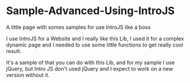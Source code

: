 Sample-Advanced-Using-IntroJS
=============================

A little page with somes samples for use IntroJS like a boss

I use IntroJS for a Website and I really like this Lib, I used it for a complex dynamic page 
and I needed to use some little functions to get really cool result.

It's a sample of that you can do with this Lib, and for my sample I use jQuery, but Intro JS don't
used jQuery and I expect to work on a new version without it.
